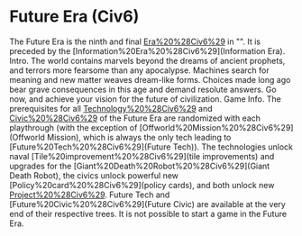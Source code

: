# Future Era (Civ6)

The Future Era is the ninth and final [Era%20%28Civ6%29](era) in "". It is preceded by the [Information%20Era%20%28Civ6%29](Information Era).
Intro.
 The world contains marvels beyond the dreams of ancient prophets, and terrors more fearsome than any apocalypse. Machines search for meaning and new matter weaves dream-like forms. Choices made long ago bear grave consequences in this age and demand resolute answers. Go now, and achieve your vision for the future of civilization.
Game Info.
The prerequisites for all [Technology%20%28Civ6%29](technologies) and [Civic%20%28Civ6%29](civics) of the Future Era are randomized with each playthrough (with the exception of [Offworld%20Mission%20%28Civ6%29](Offworld Mission), which is always the only tech leading to [Future%20Tech%20%28Civ6%29](Future Tech)). The technologies unlock naval [Tile%20improvement%20%28Civ6%29](tile improvements) and upgrades for the [Giant%20Death%20Robot%20%28Civ6%29](Giant Death Robot), the civics unlock powerful new [Policy%20card%20%28Civ6%29](policy cards), and both unlock new [Project%20%28Civ6%29](projects). Future Tech and [Future%20Civic%20%28Civ6%29](Future Civic) are available at the very end of their respective trees.
It is not possible to start a game in the Future Era.